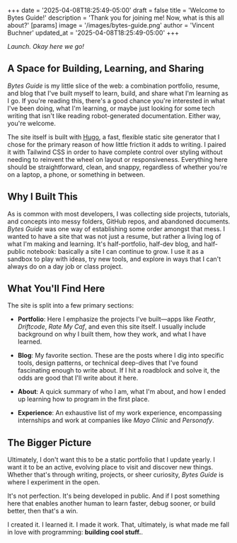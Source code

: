 +++
date = '2025-04-08T18:25:49-05:00'
draft = false
title = 'Welcome to Bytes Guide!'
description = 'Thank you for joining me! Now, what is this all about?'
[params]
    image = '/images/bytes-guide.png'
    author = 'Vincent Buchner'
    updated_at = '2025-04-08T18:25:49-05:00'
+++

*Launch. Okay here we go!*

## A Space for Building, Learning, and Sharing

*Bytes Guide* is my little slice of the web: a combination portfolio, resume, and blog that I've built myself to learn, build, and share what I'm learning as I go. If you're reading this, there's a good chance you're interested in what I've been doing, what I'm learning, or maybe just looking for some tech writing that isn't like reading robot-generated documentation. Either way, you're welcome.

The site itself is built with <u>[Hugo](https://gohugo.io/)</u>, a fast, flexible static site generator that I chose for the primary reason of how little friction it adds to writing. I paired it with Tailwind CSS in order to have complete control over styling without needing to reinvent the wheel on layout or responsiveness. Everything here should be straightforward, clean, and snappy, regardless of whether you're on a laptop, a phone, or something in between. 

## Why I Built This

As is common with most developers, I was collecting side projects, tutorials, and concepts into messy folders, GitHub repos, and abandoned documents. *Bytes Guide* was one way of establishing some order amongst that mess. I wanted to have a site that was not just a resume, but rather a living log of what I'm making and learning. It's half-portfolio, half-dev blog, and half-public notebook: basically a site I can continue to grow. I use it as a sandbox to play with ideas, try new tools, and explore in ways that I can't always do on a day job or class project.

## What You'll Find Here

The site is split into a few primary sections:

- **Portfolio**: Here I emphasize the projects I've built—apps like *Feathr*, *Driftcode*, *Rate My Caf*, and even this site itself. I usually include background on why I built them, how they work, and what I have learned.

- **Blog**: My favorite section. These are the posts where I dig into specific tools, design patterns, or technical deep-dives that I've found fascinating enough to write about. If I hit a roadblock and solve it, the odds are good that I'll write about it here.

- **About**: A quick summary of who I am, what I'm about, and how I ended up learning how to program in the first place.

- **Experience**: An exhaustive list of my work experience, encompassing internships and work at companies like *Mayo Clinic* and *Personafy*.

## The Bigger Picture

Ultimately, I don't want this to be a static portfolio that I update yearly. I want it to be an active, evolving place to visit and discover new things. Whether that's through writing, projects, or sheer curiosity, *Bytes Guide* is where I experiment in the open.

It's not perfection. It's being developed in public. And if I post something here that enables another human to learn faster, debug sooner, or build better, then that's a win.

I created it. I learned it. I made it work. That, ultimately, is what made me fall in love with programming: **building cool stuff.**.
